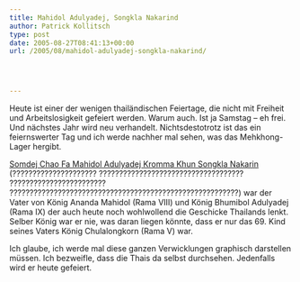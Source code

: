 ```yaml
---
title: Mahidol Adulyadej, Songkla Nakarind
author: Patrick Kollitsch
type: post
date: 2005-08-27T08:41:13+00:00
url: /2005/08/mahidol-adulyadej-songkla-nakarind/




---
```

Heute ist einer der wenigen thail&auml;ndischen Feiertage, die nicht mit Freiheit und Arbeitslosigkeit gefeiert werden. Warum auch. Ist ja Samstag &#8211; eh frei. Und n&auml;chstes Jahr wird neu verhandelt. Nichtsdestotrotz ist das ein feiernswerter Tag und ich werde nachher mal sehen, was das Mehkhong-Lager hergibt. 

[Somdej Chao Fa Mahidol Adulyadej Kromma Khun Songkla Nakarin][1] (????????????????????? ???????????????????????????????????? ???????????????????????? ?????????????????????????????????????????????????????????) war der Vater von K&ouml;nig Ananda Mahidol (Rama VIII) und K&ouml;nig Bhumibol Adulyadej (Rama IX) der auch heute noch wohlwollend die Geschicke Thailands lenkt. Selber K&ouml;nig war er nie, was daran liegen k&ouml;nnte, dass er nur das 69. Kind seines Vaters K&ouml;nig Chulalongkorn (Rama V) war.

Ich glaube, ich werde mal diese ganzen Verwicklungen graphisch darstellen m&uuml;ssen. Ich bezweifle, dass die Thais da selbst durchsehen. Jedenfalls wird er heute gefeiert.

 [1]: http://www.bangkokpost.net/kingmahidol/